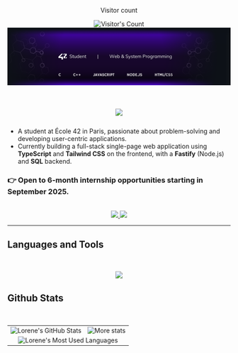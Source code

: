 <div align="center"> 
  <p>Visitor count</p>
  <img src="https://profile-counter.glitch.me/lorene-k/count.svg" alt="Visitor's Count" />
</div>

<img src="https://raw.githubusercontent.com/lorene-k/lorene-k/main/banner.png" alt="Lorene.k banner image" />

<h1 align="center">
    <img src="https://readme-typing-svg.herokuapp.com/?font=Futura&size=48&center=true&vCenter=true&width=500&height=70&color=8839ff&duration=4000&lines=Hi+There!+👋;+I'm+Lorene!;" />
</h1>

- A student at École 42 in Paris, passionate about problem-solving and developing user-centric applications.
- Currently building a full-stack single-page web application using **TypeScript** and **Tailwind CSS** on the frontend, with a **Fastify** (Node.js) and **SQL** backend.
 
### 👉 Open to 6-month internship opportunities starting in September 2025.
<br>
<div align="center">
  <a href="mailto:lorene.khalifa1@gmail.com">
    <img src="https://img.shields.io/badge/Gmail-333333?style=for-the-badge&logo=gmail&logoColor=red" />
  </a>
  <a href="https://linkedin.com/in/lorene-khalifa" target="_blank">
    <img src="https://img.shields.io/badge/LinkedIn-0077B5?style=for-the-badge&logo=linkedin&logoColor=white" target="_blank" />
  </a>
</div>

<hr>

## Languages and Tools
<br>
<p align="center">
  <img src="https://skillicons.dev/icons?i=c,cpp,html,css,tailwind,js,ts,nodejs,docker,bash,git,figma" />
</p>

## Github Stats
<br>
<div align="center">
  <table>
    <tr>
      <td>
        <img height="200" src="https://github-readme-stats.vercel.app/api?username=lorene-k&theme=transparent&hide_border=true&count_private=true&show_icons=true&rank_icon=github&locale=en" alt="Lorene's GitHub Stats" />
      </td>
      <td>
        <img height="200" src="https://github-readme-streak-stats.herokuapp.com/?user=lorene-k&theme=transparent&hide_border=true&count_private=true&border_radius=10&locale=en" alt="More stats" />
      </td>
    </tr>
    <tr>
      <td colspan="2" align="center">
        <img width="420" src="https://github-readme-stats.vercel.app/api/top-langs?username=lorene-k&theme=transparent&hide_border=true&layout=donut&hide=css&langs_count=8&border_radius=10&show_icons=true&locale=en" alt="Lorene's Most Used Languages" />
      </td>
    </tr>
  </table>
</div>
